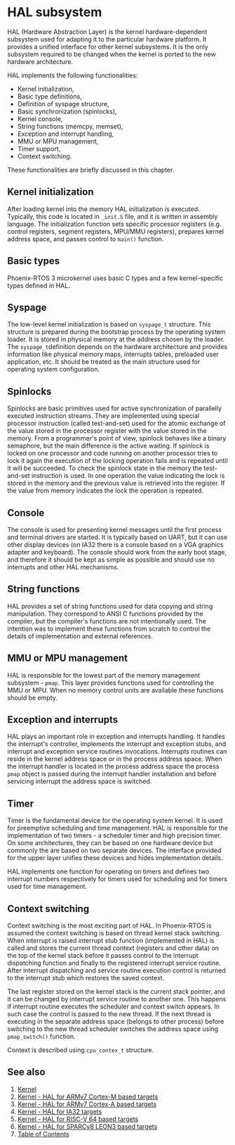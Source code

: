 # HAL subsystem

HAL (Hardware Abstraction Layer) is the kernel hardware-dependent subsystem used for adapting it to the particular
hardware platform. It provides a unified interface for other kernel subsystems. It is the only subsystem required to be
changed when the kernel is ported to the new hardware architecture.

HAL implements the following functionalities:

* Kernel initialization,
* Basic type definitions,
* Definition of syspage structure,
* Basic synchronization (spinlocks),
* Kernel console,
* String functions (memcpy, memset),
* Exception and interrupt handling,
* MMU or MPU management,
* Timer support,
* Context switching.

These functionalities are briefly discussed in this chapter.

## Kernel initialization

After loading kernel into the memory HAL initialization is executed. Typically, this code is located in `_init.S`
file, and it is written in assembly language. The initialization function sets specific processor registers
(e.g. control registers, segment registers, MPU/MMU registers), prepares kernel address space, and passes
control to `main()` function.

## Basic types

Phoenix-RTOS 3 microkernel uses basic C types and a few kernel-specific types defined in HAL.

## Syspage

The low-level kernel initialization is based on `syspage_t` structure. This structure is prepared during the bootstrap
process by the operating system loader.  It is stored in physical memory at the address chosen by the loader.
The `syspage_t`definition depends on the hardware architecture and provides information like physical memory maps,
interrupts tables,
preloaded user application, etc. It should be treated as the main structure used for operating system configuration.

## Spinlocks

Spinlocks are basic primitives used for active synchronization of parallelly executed instruction streams. They are
implemented using special processor instruction (called test-and-set) used for the atomic exchange of the value stored
in the processor register with the value stored in the memory. From a programmer's point of view, spinlock behaves like
a binary semaphore, but the main difference is the active waiting. If spinlock is locked on one processor and code
running on another processor tries to lock it again the execution of the locking operation fails and is repeated until
it will be succeeded. To check the spinlock state in the memory the test-and-set instruction is used. In one operation
the value indicating the lock is stored in the memory and the previous value is retrieved into the register. If the
value from memory indicates the lock the operation is repeated.

## Console

The console is used for presenting kernel messages until the first process and terminal drivers are started. It is
typically based on UART, but it can use other display devices (on IA32 there is a console based on a VGA
graphics adapter and keyboard). The console should work from the early boot stage, and therefore it should be kept as
simple as possible and should use no interrupts and other HAL mechanisms.

## String functions

HAL provides a set of string functions used for data copying and string manipulation. They correspond to ANSI
C functions provided by the compiler, but the compiler's functions are not intentionally used. The
intention was to implement these functions from scratch to control the details of implementation and external
references.

## MMU or MPU management

HAL is responsible for the lowest part of the memory management subsystem - `pmap`. This layer provides functions used
for controlling the MMU or MPU. When no memory control units are available these functions should be empty.

## Exception and interrupts

HAL plays an important role in exception and interrupts handling. It handles the interrupt's controller, implements the
interrupt and exception stubs, and interrupt and exception service routines invocations. Interrupts routines can reside
in the kernel address space or in the process address space. When the interrupt handler is located in the
process address space the process `pmap` object is passed during the interrupt handler installation and
before servicing interrupt the address
space is switched.

## Timer

Timer is the fundamental device for the operating system kernel. It is used for preemptive scheduling and time
management. HAL is responsible for the implementation of two timers - a scheduler timer and high precision timer.
On some architectures, they can be based on one hardware device but commonly the are based on two separate devices.
The interface provided for the upper layer unifies these devices and hides implementation details.

HAL implements one function for operating on timers and defines two interrupt numbers respectively for timers used for
scheduling and for timers used for time management.

## Context switching

Context switching is the most exciting part of HAL. In Phoenix-RTOS is assumed the context switching is based on thread
kernel stack switching. When interrupt is raised interrupt stub function (implemented in HAL) is called and stores the
current thread context (registers and other data) on the top of the kernel stack before it passes control to the
interrupt dispatching function and finally to the registered interrupt service routine. After interrupt dispatching and
service routine execution control is returned to the interrupt stub which restores the saved context.

The last register stored on the kernel stack is the current stack pointer, and it can be changed by interrupt service
routine to another one. This happens if interrupt routine executes the scheduler and context switch appears. In such
case the control is passed to the new thread. If the next thread is executing in the separate address space (belongs to
other process) before switching to the new thread scheduler switches the address space using `pmap_switch()` function.

Context is described using `cpu_contex_t` structure.

## See also

1. [Kernel](../README.md)
2. [Kernel - HAL for ARMv7 Cortex-M based targets](armv7m.md)
3. [Kernel - HAL for ARMv7 Cortex-A based targets](armv7a.md)
4. [Kernel - HAL for IA32 targets](ia32.md)
5. [Kernel - HAL for RISC-V 64 based targets](riscv64.md)
6. [Kernel - HAL for SPARCv8 LEON3 based targets](sparcv8leon3.md)
7. [Table of Contents](../README.md)
